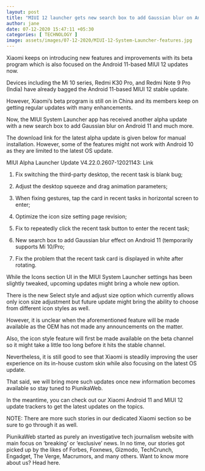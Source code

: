 ```yaml
---
layout: post
title: "MIUI 12 launcher gets new search box to add Gaussian blur on Android 11"
author: jane 
date: 07-12-2020 15:47:11 +05:30 
categories: [ TECHNOLOGY ] 
image: assets/images/07-12-2020/MIUI-12-System-Launcher-features.jpg
---
```

Xiaomi keeps on introducing new features and improvements with its beta program which is also focused on the Android 11-based MIUI 12 updates now.

Devices including the Mi 10 series, Redmi K30 Pro, and Redmi Note 9 Pro (India) have already bagged the Android 11-based MIUI 12 stable update.

However, Xiaomi’s beta program is still on in China and its members keep on getting regular updates with many enhancements.

Now, the MIUI System Launcher app has received another alpha update with a new search box to add Gaussian blur on Android 11 and much more.

The download link for the latest alpha update is given below for manual installation. However, some of the features might not work with Android 10 as they are limited to the latest OS update.

MIUI Alpha Launcher Update V4.22.0.2607-12021143: Link

1. Fix switching the third-party desktop, the recent task is blank bug;

2. Adjust the desktop squeeze and drag animation parameters;

3. When fixing gestures, tap the card in recent tasks in horizontal screen to enter;

4. Optimize the icon size setting page revision;

5. Fix to repeatedly click the recent task button to enter the recent task;

6. New search box to add Gaussian blur effect on Android 11 (temporarily supports Mi 10/Pro;

7. Fix the problem that the recent task card is displayed in white after rotating.

While the Icons section UI in the MIUI System Launcher settings has been slightly tweaked, upcoming updates might bring a whole new option.

There is the new Select style and adjust size option which currently allows only icon size adjustment but future update might bring the ability to choose from different icon styles as well.

However, it is unclear when the aforementioned feature will be made available as the OEM has not made any announcements on the matter.

Also, the icon style feature will first be made available on the beta channel so it might take a little too long before it hits the stable channel.

Nevertheless, it is still good to see that Xiaomi is steadily improving the user experience on its in-house custom skin while also focusing on the latest OS update.

That said, we will bring more such updates once new information becomes available so stay tuned to PiunikaWeb.

In the meantime, you can check out our Xiaomi Android 11 and MIUI 12 update trackers to get the latest updates on the topics.

NOTE: There are more such stories in our dedicated Xiaomi section so be sure to go through it as well.

PiunikaWeb started as purely an investigative tech journalism website with main focus on ‘breaking’ or ‘exclusive’ news. In no time, our stories got picked up by the likes of Forbes, Foxnews, Gizmodo, TechCrunch, Engadget, The Verge, Macrumors, and many others. Want to know more about us? Head here.